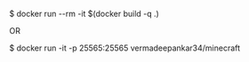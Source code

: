 $ docker run --rm -it $(docker build -q .)  

OR

$ docker run -it -p 25565:25565  vermadeepankar34/minecraft
